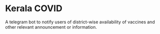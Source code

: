 # Kerala COVID
A telegram bot to notify users of district-wise availability of vaccines and other relevant announcement or information. 
